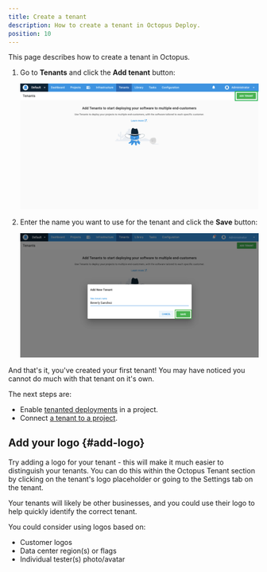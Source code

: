 ```yaml
---
title: Create a tenant
description: How to create a tenant in Octopus Deploy.
position: 10
---
```


This page describes how to create a tenant in Octopus.

1. Go to **Tenants** and click the **Add tenant** button:

   ![](images/add-new-tenant.png "width=500")

2. Enter the name you want to use for the tenant and click the **Save** button:

    ![](images/creating-new-tenant.png "width=500")

And that's it, you've created your first tenant! You may have noticed you cannot do much with that tenant on it's own.

The next steps are:
- Enable [tenanted deployments](/docs/tenants/enabling-tenanted-deployments.md) in a project.
- Connect [a tenant to a project](/docs/tenants/connecting-projects.md).

## Add your logo {#add-logo}

Try adding a logo for your tenant - this will make it much easier to distinguish your tenants. You can do this within the Octopus Tenant section by clicking on the tenant's logo placeholder or going to the Settings tab on the tenant.

Your tenants will likely be other businesses, and you could use their logo to help quickly identify the correct tenant.

You could consider using logos based on:

- Customer logos
- Data center region(s) or flags
- Individual tester(s) photo/avatar